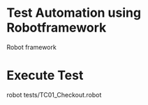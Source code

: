 # Test Automation using Robotframework
Robot framework

# Execute Test
robot tests/TC01_Checkout.robot
